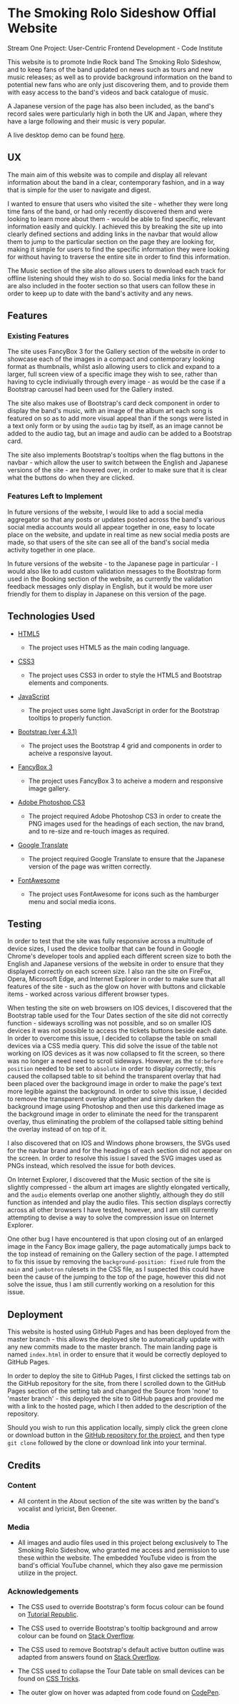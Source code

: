 # The Smoking Rolo Sideshow Offial Website

Stream One Project: User-Centric Frontend Development - Code Institute

This website is to promote Indie Rock band The Smoking Rolo Sideshow, and to keep fans of the band updated on news such as tours and new music releases; as well as to provide background information on the band to potential new fans who are only just discovering them, and to provide them with easy access to the band's videos and back catalogue of music.

A Japanese version of the page has also been included, as the band's record sales were particularly high in both the UK and Japan, where they have a large following and their music is very popular.

A live desktop demo can be found [here](https://sianjade.github.io/smoking-rolo-sideshow-website/).
 
 
## UX
 
The main aim of this website was to compile and display all relevant information about the band in a clear, contemporary fashion, and in a way that is simple for the user to navigate and digest.

I wanted to ensure that users who visited the site - whether they were long time fans of the band, or had only recently discovered them and were looking to learn more about them - would be able to find specific, relevant information easily and quickly. I achieved this by breaking the site up into clearly defined sections and adding links in the navbar that would allow them to jump to the particular section on the page they are looking for, making it simple for users to find the specific information they were looking for without having to traverse the entire site in order to find this information.

The Music section of the site also allows users to download each track for offline listening should they wish to do so. Social media links for the band are also included in the footer section so that users can follow these in order to keep up to date with the band's activity and any news.


## Features

### Existing Features

The site uses FancyBox 3 for the Gallery section of the website in order to showcase each of the images in a compact and contemporary looking format as thumbnails, whilst aslo allowing users to click and expand to a larger, full screen view of a specific image they wish to see, rather than having to cycle indiviually through every image - as would be the case if a Bootstrap carousel had been used for the Gallery insted.

The site also makes use of Bootstrap's card deck component in order to display the band's music, with an image of the album art each song is featured on so as to add more visual appeal than if the songs were listed in a text only form or by using the `audio` tag by itself, as an image cannot be added to the audio tag, but an image and audio can be added to a Bootstrap card.

The site also implements Bootstrap's tooltips when the flag buttons in the navbar - which allow the user to switch between the English and Japanese versions of the site - are hovered over, in order to make sure that it is clear what the buttons do when they are clicked.

### Features Left to Implement

In future versions of the website, I would like to add a social media aggregator so that any posts or updates posted across the band's various social media accounts would all appear together in one, easy to locate place on the website, and update in real time as new social media posts are made, so that users of the site can see all of the band's social media activity together in one place.

In future versions of the website - to the Japanese page in particular - I would also like to add custom validation messages to the Bootstrap form used in the Booking section of the website, as currently the validation feedback messages only display in English, but it would be more user friendly for them to display in Japanese on this version of the page.


## Technologies Used

- [HTML5](https://developer.mozilla.org/en-US/docs/Web/Guide/HTML/HTML5)
    - The project uses HTML5 as the main coding language.

- [CSS3](https://developer.mozilla.org/en-US/docs/Web/CSS/CSS3)
    - The project uses CSS3 in order to style the HTML5 and Bootstrap elements and components.

- [JavaScript](https://developer.mozilla.org/en-US/docs/Web/JavaScript)
    - The project uses some light JavaScript in order for the Bootstrap tooltips to properly function.

- [Bootstrap (ver 4.3.1)](https://getbootstrap.com/)
    - The project uses the Bootstrap 4 grid and components in order to acheive a responsive layout.

- [FancyBox 3](http://fancyapps.com/fancybox/3/)
    - The project uses FancyBox 3 to acheive a modern and responsive image gallery.

- [Adobe Photoshop CS3](https://www.adobe.com/uk/products/photoshop.html)
    - The project required Adobe Photoshop CS3 in order to create the PNG images used for the headings of each section, the nav brand, and to re-size and re-touch images as required.

- [Google Translate](https://translate.google.com/)
    - The project required Google Translate to ensure that the Japanese version of the page was written correctly.

- [FontAwesome](https://fontawesome.com/icons?d=gallery)
    - The project uses FontAwesome for icons such as the hamburger menu and social media icons.


## Testing

In order to test that the site was fully responsive across a multitude of device sizes, I used the device toolbar that can be found in Google Chrome's developer tools and applied each different screen size to both the English and Japanese versions of the website in order to ensure that they displayed correctly on each screen size. I also ran the site on FireFox, Opera, Microsoft Edge, and Internet Explorer in order to make sure that all features of the site - such as the glow on hover with buttons and clickable items - worked across various different browser types.

When testing the site on web browsers on IOS devices, I discovered that the Bootstrap table used for the Tour Dates section of the site did not correctly function - sideways scrolling was not possible, and so on smaller IOS devices it was not possible to access the tickets buttons beside each date. In order to overcome this issue, I decided to collapse the table on small devices via a CSS media query. This did solve the issue of the table not working on IOS devices as it was now collapsed to fit the screen, so there was no longer a need need to scroll sideways. However, as the `td:before` `position` needed to be set to `absolute` in order to display correctly, this caused the collapsed table to sit behind the transparent overlay that had been placed over the background image in order to make the page's text more legible against the background. In order to solve this issue, I decided to remove the transparent overlay altogether and simply darken the background image using Photoshop and then use this darkened image as the background image in order to eliminate the need for the transparent overlay, thus eliminating the problem of the collapsed table sitting behind the overlay instead of on top of it.

I also discovered that on IOS and Windows phone browsers, the SVGs used for the navbar brand and for the headings of each section did not appear on the screen. In order to resolve this issue I saved the SVG images used as PNGs instead, which resolved the issue for both devices.

On Internet Explorer, I discovered that the Music section of the site is slightly compressed - the album art images are slightly elongated vertically, and the `audio` elements overlap one another slightly, although they do still function as intended and play the audio files. This section displays correctly across all other browsers I have tested, however, and I am still currently attempting to devise a way to solve the compression issue on Internet Explorer.

One other bug I have encountered is that upon closing out of an enlarged image in the Fancy Box image gallery, the page automatically jumps back to the top instead of remaining on the Gallery section of the page. I attempted to fix this issue by removing the `background-position: fixed` rule from the `main` and `jumbotron` rulesets in the CSS file, as I suspected this could have been the cause of the jumping to the top of the page, however this did not solve the issue, thus I am still currently working on a resolution for this issue.


## Deployment

This website is hosted using GitHub Pages and has been deployed from the master branch - this allows the deployed site to automatically update with any new commits made to the master branch. The main landing page is named `index.html` in order to ensure that it would be correctly deployed to GitHub Pages.

In order to deploy the site to GitHub Pages, I first clicked the settings tab on the GitHub repository for the site, from there I scrolled down to the GitHub Pages section of the setting tab and changed the Source from 'none' to 'master branch' - this deployed the site to GitHub pages and provided me with a link to the hosted page, which I then added to the description of the repository.

Should you wish to run this application locally, simply click the green clone or download button in the [GitHub repository for the project](https://github.com/SianJade/smoking-rolo-sideshow-website), and then type `git clone` followed by the clone or download link into your terminal.


## Credits

### Content

- All content in the About section of the site was written by the band's vocalist and lyricist, Ben Greener.

### Media

- All images and audio files used in this project belong exclusively to The Smoking Rolo Sideshow, who granted me access and permission to use these within the website. The embedded YouTube video is from the band's official YouTube channel, which they also gave me permission utilize in the project.


### Acknowledgements

- The CSS used to override Bootstrap's form focus colour can be found on [Tutorial Republic](https://www.tutorialrepublic.com/faq/how-to-change-bootstrap-default-input-focus-glow-style.php).

- The CSS used to override Bootstrap's tooltip background and arrow colour can be found on [Stack Overflow](https://stackoverflow.com/questions/36143382/re-color-tooltip-in-bootstrap-4).

- The CSS used to remove Bootstrap's default active button outline was adapted from answers found on [Stack Overflow](https://stackoverflow.com/questions/31379175/bootstrap-button-on-click-showing-default-colour).

- The CSS used to collapse the Tour Date table on small devices can be found on [CSS Tricks](https://css-tricks.com/responsive-data-tables/).

- The outer glow on hover was adapted from code found on [CodePen](https://codepen.io/ryancolgin/pen/IBjla).